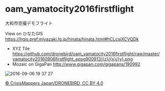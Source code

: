 # oam_yamatocity2016firstflight
大和市空撮デモフライト

View on ひなたGIS
https://hgis.pref.miyazaki.lg.jp/hinata/hinata.html#hCLcsjXCVQDk

- XYZ Tile <https://github.com/dronebird/oam_yamatocity2016firstflight/raw/master/yamatocity20160906firstflight_epsg900913/{z}/{x}/{y}.png>
- Mozaic on GigaPan <http://www.gigapan.com/gigapans/190992>

![2016-09-06 19 37 27](https://cloud.githubusercontent.com/assets/416977/18271601/ead3c48a-746d-11e6-8b3c-f2b00d5e4ed2.png)


[© CrisisMappers Japan/DRONEBIRD, CC BY 4.0](https://github.com/dronebird/oam_yamatocity2016firstflight/blob/master/LICENSE.md)
